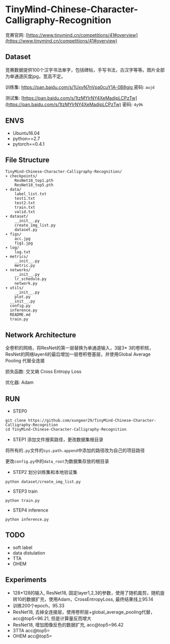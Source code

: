 # TinyMind-Chinese-Character-Calligraphy-Recognition
竞赛官网: [https://www.tinymind.cn/competitions/41#overview](https://www.tinymind.cn/competitions/41#overview)
## Dataset
竞赛数据提供100个汉字书法单字，包括碑帖，手写书法，古汉字等等。图片全部为单通道灰度jpg，宽高不定。

训练集: [https://pan.baidu.com/s/1UxvN7nVpa0cuY1A-0B8gjg ](https://pan.baidu.com/s/1UxvN7nVpa0cuY1A-0B8gjg) 密码: `aujd`

测试集: [https://pan.baidu.com/s/1tzMYlrNY4XeMadipLCPzTw](https://pan.baidu.com/s/1tzMYlrNY4XeMadipLCPzTw) 密码: `4y9k`

## ENVS
* Ubuntu16.04
* python==2.7
* pytorch==0.4.1

## File Structure
```
TinyMind-Chinese-Character-Calligraphy-Recognition/
▾ checkpoints/
    ResNet18_top1.pth
    ResNet18_top5.pth
▾ data/
    label_list.txt
    test1.txt
    test2.txt
    train.txt
    valid.txt
▾ dataset/
    __init__.py
    create_img_list.py
    dataset.py
▾ figs/
    acc.jpg
    fig1.jpg
▾ log/
    log.txt
▾ metrics/
    __init__.py
    metric.py
▾ networks/
    __init__.py
    lr_schedule.py
    network.py
▾ utils/
    __init__.py
    plot.py
  __init__.py
  config.py
  inference.py
  README.md
  train.py  
```
## Network Architecture
全卷积的网络，将ResNet的第一层替换为单通道输入，3层3\* 3的卷积核，
ResNet的网络layer4的最后增加一层卷积卷基层，并使用Global Average Pooling 代替全连接

损失函数: 交叉熵 Cross Entropy Loss

优化器: Adam

## RUN
* STEP0
```
git clone https://github.com/xungeer29/TinyMind-Chinese-Character-Calligraphy-Recognition
cd TinyMind-Chinese-Character-Calligraphy-Recognition
```
* STEP1
添加文件搜索路径，更改数据集根目录

将所有的`.py`文件的`sys.path.append`中添加的路径改为自己的项目路径

更改`config.py`中的`data_root`为数据集存放的根目录
* STEP2
划分训练集和本地验证集

```
python dataset/create_img_list.py
```

* STEP3
train

```
python train.py
```

* STEP4
inference
```
python inference.py
```

## TODO
* soft label
* data distulation
* TTA
* OHEM



## Experiments
* 128\*128的输入, ResNet18, 固定layer1,2,3的参数，使用了随机裁剪，随机旋转10的数据扩充，使用Adam，CrossEntropyLoss, 最终结果线上95.14
* 训练200个epoch，95.33
* ResNet18, 去掉全连接层，使用卷积层+global_average_pooling代替，acc@top5=96.21, 但是计算量反而增大
* ResNet18, 增加图像反色的数据扩充, acc@top5=96.42
* 3TTA acc@top5=
* OHEM acc@top5=
